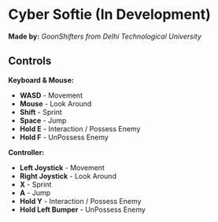 # **Cyber Softie (In Development)**  
**Made by:** *GoonShifters from Delhi Technological University*

## **Controls**

**Keyboard & Mouse:**

- **WASD** - Movement
- **Mouse** - Look Around
- **Shift** - Sprint
- **Space** - Jump
- **Hold E** - Interaction / Possess Enemy
- **Hold F** - UnPossess Enemy

**Controller:**

- **Left Joystick** - Movement
- **Right Joystick** - Look Around
- **X** - Sprint
- **A** - Jump
- **Hold Y** - Interaction / Possess Enemy
- **Hold Left Bumper** - UnPossess Enemy

